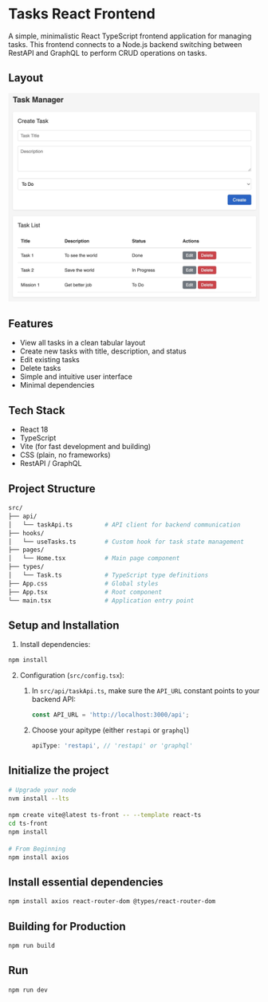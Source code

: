 # Tasks React Frontend

A simple, minimalistic React TypeScript frontend application for managing tasks. This frontend connects to a Node.js backend switching between RestAPI and GraphQL to perform CRUD operations on tasks.

## Layout
![image](../img/website.jpg)

## Features

- View all tasks in a clean tabular layout
- Create new tasks with title, description, and status
- Edit existing tasks
- Delete tasks
- Simple and intuitive user interface
- Minimal dependencies

## Tech Stack

- React 18
- TypeScript
- Vite (for fast development and building)
- CSS (plain, no frameworks)
- RestAPI / GraphQL

## Project Structure

``` bash
src/
├── api/
│   └── taskApi.ts         # API client for backend communication
├── hooks/
│   └── useTasks.ts        # Custom hook for task state management
├── pages/
│   └── Home.tsx           # Main page component
├── types/
│   └── Task.ts            # TypeScript type definitions
├── App.css                # Global styles
├── App.tsx                # Root component
└── main.tsx               # Application entry point
```

## Setup and Installation
1. Install dependencies:
```bash
npm install
```

2. Configuration (`src/config.tsx`):

    1) In `src/api/taskApi.ts`, make sure the `API_URL` constant points to your backend API:
        ```typescript
        const API_URL = 'http://localhost:3000/api';
        ```
    2) Choose your apitype (either `restapi` or `graphql`)
        ```typescript
        apiType: 'restapi', // 'restapi' or 'graphql'
        ```

## Initialize the project
```bash
# Upgrade your node
nvm install --lts

npm create vite@latest ts-front -- --template react-ts
cd ts-front
npm install

# From Beginning
npm install axios
```

## Install essential dependencies
```bash
npm install axios react-router-dom @types/react-router-dom
```


## Building for Production
```bash
npm run build
```

## Run
```bash
npm run dev
```